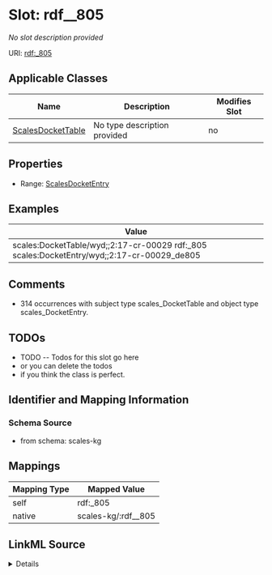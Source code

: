 

# Slot: rdf__805


_No slot description provided_





URI: [rdf:_805](http://www.w3.org/1999/02/22-rdf-syntax-ns#_805)



<!-- no inheritance hierarchy -->





## Applicable Classes

| Name | Description | Modifies Slot |
| --- | --- | --- |
| [ScalesDocketTable](../classes/ScalesDocketTable.md) | No type description provided |  no  |







## Properties

* Range: [ScalesDocketEntry](../classes/ScalesDocketEntry.md)






## Examples

| Value |
| --- |
| scales:DocketTable/wyd;;2:17-cr-00029 rdf:_805 scales:DocketEntry/wyd;;2:17-cr-00029_de805 |

## Comments

* 314 occurrences with subject type scales_DocketTable and object type scales_DocketEntry.

## TODOs

* TODO -- Todos for this slot go here
* or you can delete the todos
* if you think the class is perfect.

## Identifier and Mapping Information







### Schema Source


* from schema: scales-kg




## Mappings

| Mapping Type | Mapped Value |
| ---  | ---  |
| self | rdf:_805 |
| native | scales-kg/:rdf__805 |




## LinkML Source

<details>
```yaml
name: rdf__805
description: No slot description provided
todos:
- TODO -- Todos for this slot go here
- or you can delete the todos
- if you think the class is perfect.
comments:
- 314 occurrences with subject type scales_DocketTable and object type scales_DocketEntry.
examples:
- value: scales:DocketTable/wyd;;2:17-cr-00029 rdf:_805 scales:DocketEntry/wyd;;2:17-cr-00029_de805
from_schema: scales-kg
rank: 1000
slot_uri: rdf:_805
alias: rdf__805
domain_of:
- scales_DocketTable
range: scales_DocketEntry

```
</details>